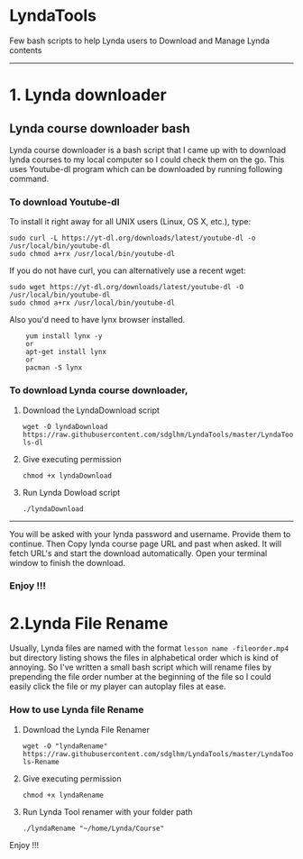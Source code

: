 # LyndaTools
Few bash scripts to help Lynda users to Download and Manage Lynda contents

---

# 1. Lynda downloader
## Lynda course downloader bash

Lynda course downloader is a bash script that I came up with to download lynda courses to my local computer so I could check them on the go. This uses Youtube-dl program which can be downloaded by running following command.

### To download Youtube-dl


To install it right away for all UNIX users (Linux, OS X, etc.), type:

    sudo curl -L https://yt-dl.org/downloads/latest/youtube-dl -o /usr/local/bin/youtube-dl
    sudo chmod a+rx /usr/local/bin/youtube-dl

If you do not have curl, you can alternatively use a recent wget:

    sudo wget https://yt-dl.org/downloads/latest/youtube-dl -O /usr/local/bin/youtube-dl
    sudo chmod a+rx /usr/local/bin/youtube-dl

Also you'd need to have lynx browser installed. 
```shell
    yum install lynx -y
    or
    apt-get install lynx
    or
    pacman -S lynx
```

### To download Lynda course downloader,

1. Download the LyndaDownload script  

	`wget -O lyndaDownload https://raw.githubusercontent.com/sdglhm/LyndaTools/master/LyndaTools-dl`
    
2. Give executing permission  

	`chmod +x lyndaDownload`

3. Run Lynda Dowload script  

	`./lyndaDownload `

---
You will be asked with your lynda password and username. Provide them to continue. Then Copy lynda course page URL and past when asked. It will fetch URL's and start the download automatically. Open your terminal window to finish the download.

### Enjoy !!!

# 2.Lynda File Rename

Usually, Lynda files are named with the format `lesson name -fileorder.mp4` but directory listing shows the files in alphabetical order which is kind of annoying. So I've written a small bash script which will rename files by prepending the file order number at the beginning of the file so I could easily click the file or my player can autoplay files at ease.

### How to use Lynda file Rename

1. Download the Lynda File Renamer  

	`wget -O "lyndaRename" https://raw.githubusercontent.com/sdglhm/LyndaTools/master/LyndaTools-Rename`
  
2. Give executing permission  

	`chmod +x lyndaRename`
        
3. Run Lynda Tool renamer with your folder path  

	`./lyndaRename "~/home/Lynda/Course"`
        
Enjoy !!!
